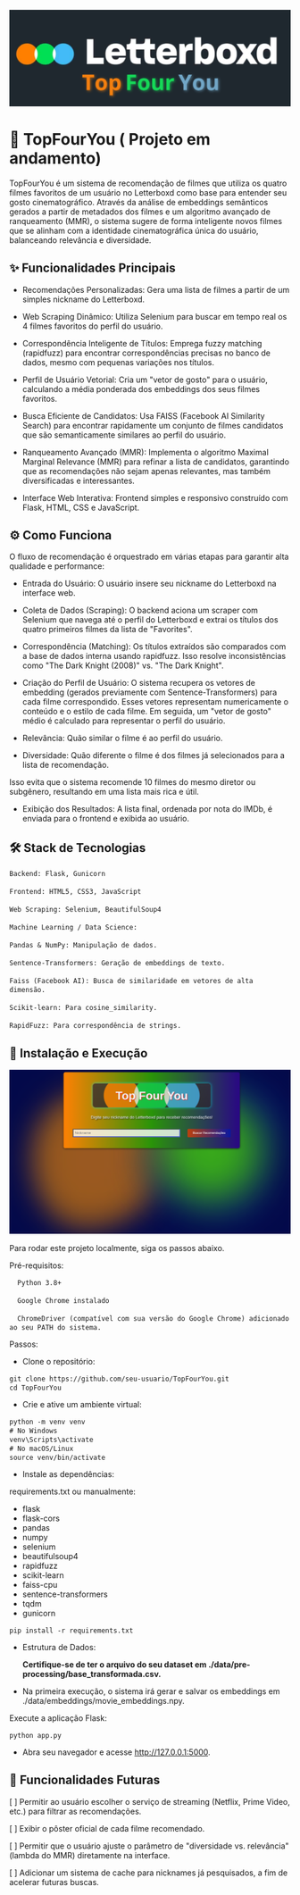 
![Letterboxd2](static/img/image3.png)

# 🎥 TopFourYou ( Projeto em andamento)

  TopFourYou é um sistema de recomendação de filmes que utiliza os quatro filmes favoritos de um usuário no Letterboxd como base para entender seu gosto cinematográfico. Através da análise de embeddings semânticos gerados a partir de metadados dos filmes e um algoritmo avançado de ranqueamento (MMR), o sistema sugere de forma inteligente novos filmes que se alinham com a identidade cinematográfica única do usuário, balanceando relevância e diversidade.

## ✨ Funcionalidades Principais 

- Recomendações Personalizadas: Gera uma lista de filmes a partir de um simples nickname do Letterboxd.

- Web Scraping Dinâmico: Utiliza Selenium para buscar em tempo real os 4 filmes favoritos do perfil do usuário.

- Correspondência Inteligente de Títulos: Emprega fuzzy matching (rapidfuzz) para encontrar correspondências precisas no banco de dados, mesmo com pequenas variações nos títulos.

- Perfil de Usuário Vetorial: Cria um "vetor de gosto" para o usuário, calculando a média ponderada dos embeddings dos seus filmes favoritos.

- Busca Eficiente de Candidatos: Usa FAISS (Facebook AI Similarity Search) para encontrar rapidamente um conjunto de filmes candidatos que são semanticamente similares ao perfil do usuário.

- Ranqueamento Avançado (MMR): Implementa o algoritmo Maximal Marginal Relevance (MMR) para refinar a lista de candidatos, garantindo que as recomendações não sejam apenas relevantes, mas também diversificadas e interessantes.

- Interface Web Interativa: Frontend simples e responsivo construído com Flask, HTML, CSS e JavaScript.

## ⚙️ Como Funciona

O fluxo de recomendação é orquestrado em várias etapas para garantir alta qualidade e performance:

- Entrada do Usuário: O usuário insere seu nickname do Letterboxd na interface web.

- Coleta de Dados (Scraping): O backend aciona um scraper com Selenium que navega até o perfil do Letterboxd e extrai os títulos dos quatro primeiros filmes da lista de "Favorites".

- Correspondência (Matching): Os títulos extraídos são comparados com a base de dados interna usando rapidfuzz. Isso resolve inconsistências como "The Dark Knight (2008)" vs. "The Dark Knight".

- Criação do Perfil de Usuário: O sistema recupera os vetores de embedding (gerados previamente com Sentence-Transformers) para cada filme correspondido. Esses vetores representam numericamente o conteúdo e o estilo de cada filme. Em seguida, um "vetor de gosto" médio é calculado para representar o perfil do usuário.

- Relevância: Quão similar o filme é ao perfil do usuário.

- Diversidade: Quão diferente o filme é dos filmes já selecionados para a lista de recomendação.

Isso evita que o sistema recomende 10 filmes do mesmo diretor ou subgênero, resultando em uma lista mais rica e útil.

- Exibição dos Resultados: A lista final, ordenada por nota do IMDb, é enviada para o frontend e exibida ao usuário.

## 🛠️ Stack de Tecnologias
    Backend: Flask, Gunicorn

    Frontend: HTML5, CSS3, JavaScript

    Web Scraping: Selenium, BeautifulSoup4

    Machine Learning / Data Science:

    Pandas & NumPy: Manipulação de dados.

    Sentence-Transformers: Geração de embeddings de texto.

    Faiss (Facebook AI): Busca de similaridade em vetores de alta dimensão.

    Scikit-learn: Para cosine_similarity.

    RapidFuzz: Para correspondência de strings.

## 🚀 Instalação e Execução

 ![Letterboxd](static/img/image2.png)


Para rodar este projeto localmente, siga os passos abaixo.

Pré-requisitos:

      Python 3.8+
    
      Google Chrome instalado

      ChromeDriver (compatível com sua versão do Google Chrome) adicionado ao seu PATH do sistema.

Passos:

- Clone o repositório:
  
```
git clone https://github.com/seu-usuario/TopFourYou.git
cd TopFourYou
```

- Crie e ative um ambiente virtual:

```
python -m venv venv
# No Windows
venv\Scripts\activate
# No macOS/Linux
source venv/bin/activate
```

- Instale as dependências:

requirements.txt ou manualmente:

- flask
- flask-cors
- pandas
- numpy
- selenium
- beautifulsoup4
- rapidfuzz
- scikit-learn
- faiss-cpu
- sentence-transformers
- tqdm
- gunicorn

```
pip install -r requirements.txt
```

- Estrutura de Dados:

  **Certifique-se de ter o arquivo do seu dataset em ./data/pre-processing/base_transformada.csv.**

- Na primeira execução, o sistema irá gerar e salvar os embeddings em ./data/embeddings/movie_embeddings.npy.

Execute a aplicação Flask:
```
python app.py
```

- Abra seu navegador e acesse http://127.0.0.1:5000.

## 🔮 Funcionalidades Futuras

[ ] Permitir ao usuário escolher o serviço de streaming (Netflix, Prime Video, etc.) para filtrar as recomendações.

[ ] Exibir o pôster oficial de cada filme recomendado.

[ ] Permitir que o usuário ajuste o parâmetro de "diversidade vs. relevância" (lambda do MMR) diretamente na interface.

[ ] Adicionar um sistema de cache para nicknames já pesquisados, a fim de acelerar futuras buscas.
